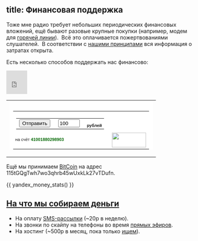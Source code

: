 title: Финансовая поддержка
---
Тоже мне радио требует небольших периодических финансовых вложений, ещё бывают
разовые крупные покупки (например, модем для [горячей линии](/hotline/)).  Всё
это оплачивается пожертвованиями слушателей.  В соответствии с [нашими
принципами](/about/) вся информация о затратах открыта.

Есть несколько способов поддержать нас финансово:

<iframe class="flattr" src="http://api.flattr.com/button/view/?url=http%3A%2F%2Fwww.tmradio.net%2F" class="FlattrButton" width="55" height="62" frameborder="0" scrolling="no" border="0" marginheight="0" marginwidth="0" allowtransparency="true"></iframe>

<form style="margin: 0; padding: 0;" action="https://money.yandex.ru/charity.xml" method="post"><input type="hidden" name="to" value="41001880298903"/><input type="hidden" name="CompanyName" value="tmradio.net"/><input type="hidden" name="CompanyLink" value="http://www.tmradio.net/"/><table border="0" cellspacing="0" cellpadding="0"><tr><td><div style="background: url(http://img.yandex.net/i/li-uncolorer-rt.gif) no-repeat right top #FFFFFF;"><div style="background: url(http://img.yandex.net/i/li-uncolorer-rb.gif) no-repeat right bottom;"><div style="background: url(http://img.yandex.net/i/li-uncolorer-lb.gif) no-repeat left bottom;"><div style="background: url(http://img.yandex.net/i/li-uncolorer-lt.gif) no-repeat left top; margin-right: 10px; padding: 10px 0 0 10px;"><table border="0" cellspacing="0" cellpadding="0"><tr><td><table border="0" cellspacing="0" cellpadding="0"><tr><td><input type="submit" value="Отправить" style="margin-right: 5px;"/></td><td><input type="text" id="CompanySum" name="CompanySum" value="100" size="4" style="margin-right: 5px;"/></td><td nowrap="nowrap" style="font: 70% Verdana, Arial, Geneva CY, Sans-Serif;" valign="bottom"><strong>рублей</strong></td></tr></table></td><td width="90" rowspan="3" valign="bottom"><a href="http://money.yandex.ru/"><img src="http://img.yandex.net/i/ym-logo.gif" width="90" height="39" border="0" style="margin-left: 5px;"/></a></td></tr><tr><td nowrap="nowrap" style="font: 70% Verdana, Arial, Geneva CY, Sans-Serif;">на счёт <span style="color: #006600; font-weight: bold;">41001880298903</span></td></tr><tr><td><img src="http://img.yandex.net/i/x.gif" width="1" height="10" /></td></tr></table></div></div></div></div></td></tr></table></form>

Ещё мы принимаем [BitCoin](http://www.bitcoin.org/ru) на адрес
115tGQgTwh7wo3qhrb45wUxkLk27vTDufn.

{{ yandex_money_stats() }}

## <a class="local" href="/support/#why" name="why">На что мы собираем деньги</a>

- На оплату [SMS-рассылки](/live/sms/) (~20р в неделю).
- На звонки по скайпу на телефоны во время [прямых эфиров](live/).
- На хостинг (~500р в месяц, пока только [ищем](http://code.google.com/p/ardj/issues/detail?id=58)).
